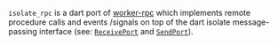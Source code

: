 
`isolate_rpc` is a dart port of [worker-rpc](https://github.com/DirtyHairy/worker-rpc) which implements remote procedure calls and events /signals on top of the dart isolate message-passing interface (see: [`ReceivePort`](https://api.dart.dev/stable/2.14.4/dart-isolate/ReceivePort-class.html) and [`SendPort`](https://api.dart.dev/stable/2.14.4/dart-isolate/SendPort-class.html)).